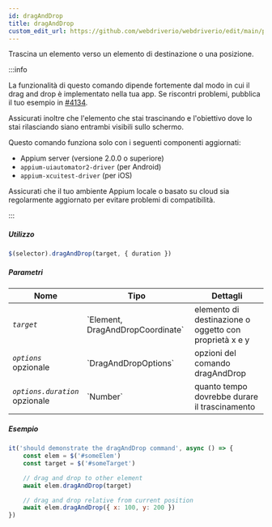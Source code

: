 ```yaml
---
id: dragAndDrop
title: dragAndDrop
custom_edit_url: https://github.com/webdriverio/webdriverio/edit/main/packages/webdriverio/src/commands/mobile/dragAndDrop.ts
---
```


Trascina un elemento verso un elemento di destinazione o una posizione.

:::info

La funzionalità di questo comando dipende fortemente dal modo in cui il drag and drop è
implementato nella tua app. Se riscontri problemi, pubblica il tuo esempio
in [#4134](https://github.com/webdriverio/webdriverio/issues/4134).

Assicurati inoltre che l'elemento che stai trascinando e l'obiettivo dove lo stai rilasciando siano entrambi visibili sullo schermo.

Questo comando funziona solo con i seguenti componenti aggiornati:
 - Appium server (versione 2.0.0 o superiore)
 - `appium-uiautomator2-driver` (per Android)
 - `appium-xcuitest-driver` (per iOS)

Assicurati che il tuo ambiente Appium locale o basato su cloud sia regolarmente aggiornato per evitare problemi di compatibilità.

:::

##### Utilizzo

```js
$(selector).dragAndDrop(target, { duration })
```

##### Parametri

<table>
  <thead>
    <tr>
      <th>Nome</th><th>Tipo</th><th>Dettagli</th>
    </tr>
  </thead>
  <tbody>
    <tr>
      <td><code><var>target</var></code></td>
      <td>`Element, DragAndDropCoordinate`</td>
      <td>elemento di destinazione o oggetto con proprietà x e y</td>
    </tr>
    <tr>
      <td><code><var>options</var></code><br /><span className="label labelWarning">opzionale</span></td>
      <td>`DragAndDropOptions`</td>
      <td>opzioni del comando dragAndDrop</td>
    </tr>
    <tr>
      <td><code><var>options.duration</var></code><br /><span className="label labelWarning">opzionale</span></td>
      <td>`Number`</td>
      <td>quanto tempo dovrebbe durare il trascinamento</td>
    </tr>
  </tbody>
</table>

##### Esempio

```js title="example.test.js"
it('should demonstrate the dragAndDrop command', async () => {
    const elem = $('#someElem')
    const target = $('#someTarget')

    // drag and drop to other element
    await elem.dragAndDrop(target)

    // drag and drop relative from current position
    await elem.dragAndDrop({ x: 100, y: 200 })
})
```